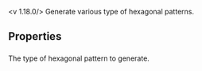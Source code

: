 <v 1.18.0/>
Generate various type of hexagonal patterns.

## Properties

### <junc mode>
The type of hexagonal pattern to generate.